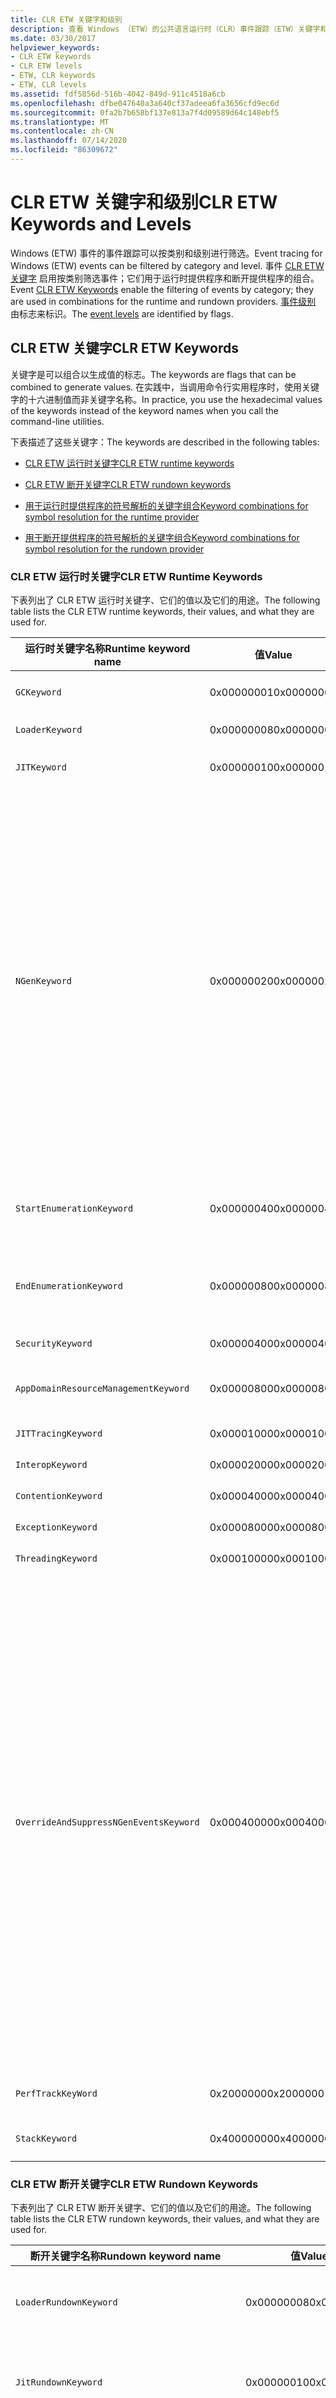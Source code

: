 ```yaml
---
title: CLR ETW 关键字和级别
description: 查看 Windows （ETW）的公共语言运行时（CLR）事件跟踪（ETW）关键字和级别。 事件 CLR ETW 关键字启用按类别筛选事件。
ms.date: 03/30/2017
helpviewer_keywords:
- CLR ETW keywords
- CLR ETW levels
- ETW, CLR keywords
- ETW, CLR levels
ms.assetid: fdf5856d-516b-4042-849d-911c4518a6cb
ms.openlocfilehash: dfbe047640a3a640cf37adeea6fa3656cfd9ec6d
ms.sourcegitcommit: 0fa2b7b658bf137e813a7f4d09589d64c148ebf5
ms.translationtype: MT
ms.contentlocale: zh-CN
ms.lasthandoff: 07/14/2020
ms.locfileid: "86309672"
---
```

# <a name="clr-etw-keywords-and-levels"></a><span data-ttu-id="915ba-104">CLR ETW 关键字和级别</span><span class="sxs-lookup"><span data-stu-id="915ba-104">CLR ETW Keywords and Levels</span></span>
<span data-ttu-id="915ba-105">Windows (ETW) 事件的事件跟踪可以按类别和级别进行筛选。</span><span class="sxs-lookup"><span data-stu-id="915ba-105">Event tracing for Windows (ETW) events can be filtered by category and level.</span></span> <span data-ttu-id="915ba-106">事件 [CLR ETW 关键字](#clr-etw-keywords) 启用按类别筛选事件；它们用于运行时提供程序和断开提供程序的组合。</span><span class="sxs-lookup"><span data-stu-id="915ba-106">Event [CLR ETW Keywords](#clr-etw-keywords) enable the filtering of events by category; they are used in combinations for the runtime and rundown providers.</span></span> <span data-ttu-id="915ba-107">[事件级别](#etw-event-levels) 由标志来标识。</span><span class="sxs-lookup"><span data-stu-id="915ba-107">The [event levels](#etw-event-levels) are identified by flags.</span></span>  
  
## <a name="clr-etw-keywords"></a><span data-ttu-id="915ba-108">CLR ETW 关键字</span><span class="sxs-lookup"><span data-stu-id="915ba-108">CLR ETW Keywords</span></span>  
 <span data-ttu-id="915ba-109">关键字是可以组合以生成值的标志。</span><span class="sxs-lookup"><span data-stu-id="915ba-109">The keywords are flags that can be combined to generate values.</span></span> <span data-ttu-id="915ba-110">在实践中，当调用命令行实用程序时，使用关键字的十六进制值而非关键字名称。</span><span class="sxs-lookup"><span data-stu-id="915ba-110">In practice, you use the hexadecimal values of the keywords instead of the keyword names when you call the command-line utilities.</span></span>  
  
 <span data-ttu-id="915ba-111">下表描述了这些关键字：</span><span class="sxs-lookup"><span data-stu-id="915ba-111">The keywords are described in the following tables:</span></span>  
  
- [<span data-ttu-id="915ba-112">CLR ETW 运行时关键字</span><span class="sxs-lookup"><span data-stu-id="915ba-112">CLR ETW runtime keywords</span></span>](#runtime)  
  
- [<span data-ttu-id="915ba-113">CLR ETW 断开关键字</span><span class="sxs-lookup"><span data-stu-id="915ba-113">CLR ETW rundown keywords</span></span>](#rundown)  
  
- [<span data-ttu-id="915ba-114">用于运行时提供程序的符号解析的关键字组合</span><span class="sxs-lookup"><span data-stu-id="915ba-114">Keyword combinations for symbol resolution for the runtime provider</span></span>](#runtime_combo)  
  
- [<span data-ttu-id="915ba-115">用于断开提供程序的符号解析的关键字组合</span><span class="sxs-lookup"><span data-stu-id="915ba-115">Keyword combinations for symbol resolution for the rundown provider</span></span>](#rundown_combo)  
  
<a name="runtime"></a>
### <a name="clr-etw-runtime-keywords"></a><span data-ttu-id="915ba-116">CLR ETW 运行时关键字</span><span class="sxs-lookup"><span data-stu-id="915ba-116">CLR ETW Runtime Keywords</span></span>  
 <span data-ttu-id="915ba-117">下表列出了 CLR ETW 运行时关键字、它们的值以及它们的用途。</span><span class="sxs-lookup"><span data-stu-id="915ba-117">The following table lists the CLR ETW runtime keywords, their values, and what they are used for.</span></span>  
  
|<span data-ttu-id="915ba-118">运行时关键字名称</span><span class="sxs-lookup"><span data-stu-id="915ba-118">Runtime keyword name</span></span>|<span data-ttu-id="915ba-119">值</span><span class="sxs-lookup"><span data-stu-id="915ba-119">Value</span></span>|<span data-ttu-id="915ba-120">目的</span><span class="sxs-lookup"><span data-stu-id="915ba-120">Purpose</span></span>|  
|--------------------------|-----------|-------------|  
|`GCKeyword`|<span data-ttu-id="915ba-121">0x00000001</span><span class="sxs-lookup"><span data-stu-id="915ba-121">0x00000001</span></span>|<span data-ttu-id="915ba-122">启用 [垃圾回收事件](garbage-collection-etw-events.md)的回收。</span><span class="sxs-lookup"><span data-stu-id="915ba-122">Enables the collection of [garbage collection events](garbage-collection-etw-events.md).</span></span>|  
|`LoaderKeyword`|<span data-ttu-id="915ba-123">0x00000008</span><span class="sxs-lookup"><span data-stu-id="915ba-123">0x00000008</span></span>|<span data-ttu-id="915ba-124">启用 [加载程序事件](loader-etw-events.md)的回收。</span><span class="sxs-lookup"><span data-stu-id="915ba-124">Enables the collection of [loader events](loader-etw-events.md).</span></span>|  
|`JITKeyword`|<span data-ttu-id="915ba-125">0x00000010</span><span class="sxs-lookup"><span data-stu-id="915ba-125">0x00000010</span></span>|<span data-ttu-id="915ba-126">启用 [实时 (JIT) 事件](jit-tracing-etw-events.md)的回收。</span><span class="sxs-lookup"><span data-stu-id="915ba-126">Enables the collection of [just-in-time (JIT) events](jit-tracing-etw-events.md).</span></span>|  
|`NGenKeyword`|<span data-ttu-id="915ba-127">0x00000020</span><span class="sxs-lookup"><span data-stu-id="915ba-127">0x00000020</span></span>|<span data-ttu-id="915ba-128">启用本机映像方法（由本机映像生成器 Ngen.exe 处理的方法）的事件的收集；与 `StartEnumerationKeyword` 和 `EndEnumerationKeyword`一起使用。</span><span class="sxs-lookup"><span data-stu-id="915ba-128">Enables the collection of events for native image methods (methods processed by the Native Image Generator, Ngen.exe); used with `StartEnumerationKeyword` and `EndEnumerationKeyword`.</span></span> <span data-ttu-id="915ba-129">此关键字具有高开销。</span><span class="sxs-lookup"><span data-stu-id="915ba-129">This keyword has high overhead.</span></span> <span data-ttu-id="915ba-130">它将在每个加载的 NGen 模块内生成每个方法的事件。</span><span class="sxs-lookup"><span data-stu-id="915ba-130">It generates events for every method inside every loaded NGen module.</span></span> <span data-ttu-id="915ba-131">只要有可能，我们建议使用由分析工具生成的程序数据库 (PDB) 从 NGen 模块检索有关方法的信息，而不是使用此关键字。</span><span class="sxs-lookup"><span data-stu-id="915ba-131">Whenever possible, instead of using this keyword, we recommend that you use the program databases (PDBs) generated by profiling tools to retrieve information about methods from NGen modules.</span></span> <span data-ttu-id="915ba-132">另请参阅此表后面的 `OverrideAndSuppressNGenEventsKeyword` 。</span><span class="sxs-lookup"><span data-stu-id="915ba-132">See also `OverrideAndSuppressNGenEventsKeyword` later in this table.</span></span>|  
|`StartEnumerationKeyword`|<span data-ttu-id="915ba-133">0x00000040</span><span class="sxs-lookup"><span data-stu-id="915ba-133">0x00000040</span></span>|<span data-ttu-id="915ba-134">启用运行时中所有方法的枚举；与 `NGenKeyword`配合使用。</span><span class="sxs-lookup"><span data-stu-id="915ba-134">Enables the enumeration of all the methods in the runtime; used in conjunction with `NGenKeyword`.</span></span>|  
|`EndEnumerationKeyword`|<span data-ttu-id="915ba-135">0x00000080</span><span class="sxs-lookup"><span data-stu-id="915ba-135">0x00000080</span></span>|<span data-ttu-id="915ba-136">启用运行时中销毁的所有方法的枚举；与 `JITKeyword` 和 `NGenKeyword`配合使用。</span><span class="sxs-lookup"><span data-stu-id="915ba-136">Enables the enumeration of all the methods destroyed in the runtime; used in conjunction with `JITKeyword` and `NGenKeyword`.</span></span>|  
|`SecurityKeyword`|<span data-ttu-id="915ba-137">0x00000400</span><span class="sxs-lookup"><span data-stu-id="915ba-137">0x00000400</span></span>|<span data-ttu-id="915ba-138">启用 [安全事件](security-etw-events.md)的回收。</span><span class="sxs-lookup"><span data-stu-id="915ba-138">Enables the collection of [security events](security-etw-events.md).</span></span>|  
|`AppDomainResourceManagementKeyword`|<span data-ttu-id="915ba-139">0x00000800</span><span class="sxs-lookup"><span data-stu-id="915ba-139">0x00000800</span></span>|<span data-ttu-id="915ba-140">启用应用程序域级别的资源监视事件的回收。</span><span class="sxs-lookup"><span data-stu-id="915ba-140">Enables the collection of resource monitoring events at an application domain level.</span></span>|  
|`JITTracingKeyword`|<span data-ttu-id="915ba-141">0x00001000</span><span class="sxs-lookup"><span data-stu-id="915ba-141">0x00001000</span></span>|<span data-ttu-id="915ba-142">启用 [JIT 跟踪事件](jit-tracing-etw-events.md)的回收。</span><span class="sxs-lookup"><span data-stu-id="915ba-142">Enables the collection of [JIT tracing events](jit-tracing-etw-events.md).</span></span>|  
|`InteropKeyword`|<span data-ttu-id="915ba-143">0x00002000</span><span class="sxs-lookup"><span data-stu-id="915ba-143">0x00002000</span></span>|<span data-ttu-id="915ba-144">启用 [互操作事件](interop-etw-events.md)的回收。</span><span class="sxs-lookup"><span data-stu-id="915ba-144">Enables the collection of [interop events](interop-etw-events.md).</span></span>|  
|`ContentionKeyword`|<span data-ttu-id="915ba-145">0x00004000</span><span class="sxs-lookup"><span data-stu-id="915ba-145">0x00004000</span></span>|<span data-ttu-id="915ba-146">启用 [争用事件](contention-etw-events.md)的回收。</span><span class="sxs-lookup"><span data-stu-id="915ba-146">Enables the collection of [contention events](contention-etw-events.md).</span></span>|  
|`ExceptionKeyword`|<span data-ttu-id="915ba-147">0x00008000</span><span class="sxs-lookup"><span data-stu-id="915ba-147">0x00008000</span></span>|<span data-ttu-id="915ba-148">启用 [异常事件](exception-thrown-v1-etw-event.md)的回收。</span><span class="sxs-lookup"><span data-stu-id="915ba-148">Enables the collection of [exception events](exception-thrown-v1-etw-event.md).</span></span>|  
|`ThreadingKeyword`|<span data-ttu-id="915ba-149">0x00010000</span><span class="sxs-lookup"><span data-stu-id="915ba-149">0x00010000</span></span>|<span data-ttu-id="915ba-150">启用 [线程池事件](thread-pool-etw-events.md)的回收。</span><span class="sxs-lookup"><span data-stu-id="915ba-150">Enables the collection of [thread pool events](thread-pool-etw-events.md).</span></span>|  
|`OverrideAndSuppressNGenEventsKeyword`|<span data-ttu-id="915ba-151">0x00040000</span><span class="sxs-lookup"><span data-stu-id="915ba-151">0x00040000</span></span>|<span data-ttu-id="915ba-152">（可在 .NET Framework 4.5 及更高版本中找到。）禁止高开销 `NGenKeyword` 关键字，并防止生成 NGen 模块内的方法的事件。</span><span class="sxs-lookup"><span data-stu-id="915ba-152">(Available in the  .NET Framework 4.5 and later.) Suppresses the high-overhead `NGenKeyword` keyword and prevents the generation of events for methods that are inside NGen modules.</span></span> <span data-ttu-id="915ba-153">从 .NET Framework 4.5 开始，分析工具应同时使用 `OverrideAndSuppressNGenEventsKeyword` 和 `NGenKeyword` 来禁止生成 NGen 模块中的方法的事件。</span><span class="sxs-lookup"><span data-stu-id="915ba-153">Starting with the .NET Framework 4.5, profiling tools should use `OverrideAndSuppressNGenEventsKeyword` and `NGenKeyword` together to suppress the generation of events for methods in NGen modules.</span></span> <span data-ttu-id="915ba-154">这使分析工具能够使用更高效的 NGen PDB 来获取 NGen 模块中方法的相关信息。</span><span class="sxs-lookup"><span data-stu-id="915ba-154">This enables the profiling tool to use the more efficient NGen PDBs to get information about methods in NGen modules.</span></span> <span data-ttu-id="915ba-155">.NET Framework 4 及更早版本中的 CLR 不支持 NGen PDB 的创建。</span><span class="sxs-lookup"><span data-stu-id="915ba-155">The CLR in the .NET Framework 4 and earlier versions does not support the creation of NGen PDBs.</span></span> <span data-ttu-id="915ba-156">在这些早期版本中，CLR 将不识别 `OverrideAndSuppressNGenEventsKeyword` 并将处理 `NGenKeyword` 以生成 NGen 模块内方法的事件。</span><span class="sxs-lookup"><span data-stu-id="915ba-156">In these earlier versions, the CLR will not recognize `OverrideAndSuppressNGenEventsKeyword` and will process `NGenKeyword` to generate events for methods in NGen modules.</span></span>|  
|`PerfTrackKeyWord`|<span data-ttu-id="915ba-157">0x2000000</span><span class="sxs-lookup"><span data-stu-id="915ba-157">0x2000000</span></span>|<span data-ttu-id="915ba-158">启用 `ModuleLoad` 和 `ModuleRange` 事件的回收。</span><span class="sxs-lookup"><span data-stu-id="915ba-158">Enables the collection of the `ModuleLoad` and `ModuleRange` events.</span></span>|  
|`StackKeyword`|<span data-ttu-id="915ba-159">0x40000000</span><span class="sxs-lookup"><span data-stu-id="915ba-159">0x40000000</span></span>|<span data-ttu-id="915ba-160">启用 CLR [堆栈跟踪事件](stack-etw-event.md)的回收。</span><span class="sxs-lookup"><span data-stu-id="915ba-160">Enables the collection of CLR [stack trace events](stack-etw-event.md).</span></span>|  
  
<a name="rundown"></a>
### <a name="clr-etw-rundown-keywords"></a><span data-ttu-id="915ba-161">CLR ETW 断开关键字</span><span class="sxs-lookup"><span data-stu-id="915ba-161">CLR ETW Rundown Keywords</span></span>  
 <span data-ttu-id="915ba-162">下表列出了 CLR ETW 断开关键字、它们的值以及它们的用途。</span><span class="sxs-lookup"><span data-stu-id="915ba-162">The following table lists the CLR ETW rundown keywords, their values, and what they are used for.</span></span>  
  
|<span data-ttu-id="915ba-163">断开关键字名称</span><span class="sxs-lookup"><span data-stu-id="915ba-163">Rundown keyword name</span></span>|<span data-ttu-id="915ba-164">值</span><span class="sxs-lookup"><span data-stu-id="915ba-164">Value</span></span>|<span data-ttu-id="915ba-165">目的</span><span class="sxs-lookup"><span data-stu-id="915ba-165">Purpose</span></span>|  
|--------------------------|-----------|-------------|  
|`LoaderRundownKeyword`|<span data-ttu-id="915ba-166">0x00000008</span><span class="sxs-lookup"><span data-stu-id="915ba-166">0x00000008</span></span>|<span data-ttu-id="915ba-167">当与 `StartRundownKeyword` 和 `EndRundownKeyword`一起使用时启用加载程序事件的回收。</span><span class="sxs-lookup"><span data-stu-id="915ba-167">Enables the collection of loader events when used with `StartRundownKeyword` and `EndRundownKeyword`.</span></span>|  
|`JitRundownKeyword`|<span data-ttu-id="915ba-168">0x00000010</span><span class="sxs-lookup"><span data-stu-id="915ba-168">0x00000010</span></span>|<span data-ttu-id="915ba-169">当与 `DCStart` 和 `DCEnd` 一起使用时启用 JIT 编译的方法的方法 `StartRundownKeyword` 和 `EndRundownKeyword`事件的回收。</span><span class="sxs-lookup"><span data-stu-id="915ba-169">Enables the collection of method `DCStart` and `DCEnd` events for JIT-compiled methods when used with `StartRundownKeyword` and `EndRundownKeyword`.</span></span>|  
|`NGenRundownKeyword`|<span data-ttu-id="915ba-170">0x00000020</span><span class="sxs-lookup"><span data-stu-id="915ba-170">0x00000020</span></span>|<span data-ttu-id="915ba-171">当与 `DCStart` 和 `DCEnd` 一起使用时启用 NGen 本机映像方法的方法 `StartRundownKeyword` 和 `EndRundownKeyword`事件的回收。</span><span class="sxs-lookup"><span data-stu-id="915ba-171">Enables the collection of method `DCStart` and `DCEnd` events for NGen native image methods when used with `StartRundownKeyword` and `EndRundownKeyword`.</span></span> <span data-ttu-id="915ba-172">此关键字具有高开销。</span><span class="sxs-lookup"><span data-stu-id="915ba-172">This keyword has high overhead.</span></span> <span data-ttu-id="915ba-173">它将在每个加载的 NGen 模块内生成每个方法的事件。</span><span class="sxs-lookup"><span data-stu-id="915ba-173">It generates events for every method inside every loaded NGen module.</span></span> <span data-ttu-id="915ba-174">只要有可能，我们建议使用由分析工具生成的程序数据库 (PDB) 从 NGen 模块检索有关方法的信息，而不是使用此关键字。</span><span class="sxs-lookup"><span data-stu-id="915ba-174">Whenever possible, instead of using this keyword, we recommend that you use the program databases (PDBs) generated by profiling tools to retrieve information about methods from NGen modules.</span></span> <span data-ttu-id="915ba-175">另请参阅此表后面的 `OverrideAndSuppressNGenEventsRundownKeyword` 。</span><span class="sxs-lookup"><span data-stu-id="915ba-175">See also `OverrideAndSuppressNGenEventsRundownKeyword` later in this table.</span></span>|  
|`StartRundownKeyword`|<span data-ttu-id="915ba-176">0x00000040</span><span class="sxs-lookup"><span data-stu-id="915ba-176">0x00000040</span></span>|<span data-ttu-id="915ba-177">在开始断开期间启用系统状态的枚举。</span><span class="sxs-lookup"><span data-stu-id="915ba-177">Enables the enumeration of system state during a start rundown.</span></span>|  
|`EndRundownKeyword`|<span data-ttu-id="915ba-178">0x00000100</span><span class="sxs-lookup"><span data-stu-id="915ba-178">0x00000100</span></span>|<span data-ttu-id="915ba-179">在结束断开期间启用系统状态的枚举。</span><span class="sxs-lookup"><span data-stu-id="915ba-179">Enables the enumeration of system state during an end rundown.</span></span>|  
|`AppDomainResourceManagementRundownKeyword`|<span data-ttu-id="915ba-180">0x00000800</span><span class="sxs-lookup"><span data-stu-id="915ba-180">0x00000800</span></span>|<span data-ttu-id="915ba-181">当与 <xref:System.AppDomain> 或 `StartRundownKeyword` 一起使用时启用 `EndRundownKeyword`级别的资源监视的事件的回收。</span><span class="sxs-lookup"><span data-stu-id="915ba-181">Enables the collection of events for resource monitoring at an <xref:System.AppDomain> level when used with `StartRundownKeyword` or `EndRundownKeyword`.</span></span>|  
|`ThreadingKeyword`|<span data-ttu-id="915ba-182">0x00010000</span><span class="sxs-lookup"><span data-stu-id="915ba-182">0x00010000</span></span>|<span data-ttu-id="915ba-183">启用线程池事件的回收。</span><span class="sxs-lookup"><span data-stu-id="915ba-183">Enables the collection of thread pool events.</span></span>|  
|`OverrideAndSuppressNGenEventsRundownKeyword`|<span data-ttu-id="915ba-184">0x00040000</span><span class="sxs-lookup"><span data-stu-id="915ba-184">0x00040000</span></span>|<span data-ttu-id="915ba-185">（可在 .NET Framework 4.5 及更高版本中找到。）禁止高开销 `NGenRundownKeyword` 关键字，并防止生成 NGen 模块内的方法的事件。</span><span class="sxs-lookup"><span data-stu-id="915ba-185">(Available in the .NET Framework 4.5 and later.) Suppresses the high-overhead `NGenRundownKeyword` keyword and prevents the generation of events for methods that are inside NGen modules.</span></span> <span data-ttu-id="915ba-186">从 .NET Framework 4.5 开始，分析工具应同时使用 `OverrideAndSuppressNGenEventsRundownKeyword` 和 `NGenRundownKeyword` 来禁止生成 NGen 模块中的方法的事件。</span><span class="sxs-lookup"><span data-stu-id="915ba-186">Starting with the .NET Framework 4.5, profiling tools should use `OverrideAndSuppressNGenEventsRundownKeyword` and `NGenRundownKeyword` together to suppress the generation of events for methods in NGen modules.</span></span> <span data-ttu-id="915ba-187">这使分析工具能够使用更高效的 NGen PDB 来获取 NGen 模块中方法的相关信息。</span><span class="sxs-lookup"><span data-stu-id="915ba-187">This enables the profiling tool to use the more efficient NGen PDBs to get information about methods in NGen modules.</span></span> <span data-ttu-id="915ba-188">.NET Framework 4 及更早版本中的 CLR 不支持 NGen PDB 的创建。</span><span class="sxs-lookup"><span data-stu-id="915ba-188">The CLR in the .NET Framework 4 and earlier versions does not support the creation of NGen PDBs.</span></span> <span data-ttu-id="915ba-189">在这些早期版本中，CLR 将不识别 `OverrideAndSuppressNGenEventsRundownKeyword` 并将处理 `NGenRundownKeyword` 以生成 NGen 模块内方法的事件。</span><span class="sxs-lookup"><span data-stu-id="915ba-189">In these earlier versions, the CLR will not recognize `OverrideAndSuppressNGenEventsRundownKeyword` and will process `NGenRundownKeyword` to generate events for methods in NGen modules.</span></span>|  
|`PerfTrackKeyWord`|<span data-ttu-id="915ba-190">0x2000000</span><span class="sxs-lookup"><span data-stu-id="915ba-190">0x2000000</span></span>|<span data-ttu-id="915ba-191">启用 `ModuleDCStart`、 `ModuleDCEnd`、 `ModuleRangeDCStart`和 `ModuleRangeDCEnd` 事件的回收。</span><span class="sxs-lookup"><span data-stu-id="915ba-191">Enables the collection of the `ModuleDCStart`, `ModuleDCEnd`, `ModuleRangeDCStart`, and `ModuleRangeDCEnd` events.</span></span>|
  
<a name="runtime_combo"></a>
### <a name="keyword-combinations-for-symbol-resolution-for-the-runtime-provider"></a><span data-ttu-id="915ba-192">用于运行时提供程序的符号解析的关键字组合</span><span class="sxs-lookup"><span data-stu-id="915ba-192">Keyword Combinations for Symbol Resolution for the Runtime Provider</span></span>  
  
|<span data-ttu-id="915ba-193">关键字和标志</span><span class="sxs-lookup"><span data-stu-id="915ba-193">Keywords and flags</span></span>|<span data-ttu-id="915ba-194">应用程序域、程序集、模块加载/卸载事件</span><span class="sxs-lookup"><span data-stu-id="915ba-194">Application domain, assembly, module load/unload events</span></span>|<span data-ttu-id="915ba-195">方法加载/卸载事件（动态事件除外）</span><span class="sxs-lookup"><span data-stu-id="915ba-195">Method load/unload events (except dynamic events)</span></span>|<span data-ttu-id="915ba-196">动态方法加载/销毁事件</span><span class="sxs-lookup"><span data-stu-id="915ba-196">Dynamic method load/destroy events</span></span>|  
|------------------------|--------------------------------------------------------------|----------------------------------------------------------|-----------------------------------------|  
|`LoaderKeyword`|<span data-ttu-id="915ba-197">加载和卸载事件。</span><span class="sxs-lookup"><span data-stu-id="915ba-197">Load and unload events.</span></span>|<span data-ttu-id="915ba-198">无。</span><span class="sxs-lookup"><span data-stu-id="915ba-198">None.</span></span>|<span data-ttu-id="915ba-199">无。</span><span class="sxs-lookup"><span data-stu-id="915ba-199">None.</span></span>|  
|`JITKeyword`<br /><br /> <span data-ttu-id="915ba-200">（+ `StartEnumerationKeyword` 不添加任何内容）</span><span class="sxs-lookup"><span data-stu-id="915ba-200">(+ `StartEnumerationKeyword` does not add anything)</span></span>|<span data-ttu-id="915ba-201">无。</span><span class="sxs-lookup"><span data-stu-id="915ba-201">None.</span></span>|<span data-ttu-id="915ba-202">加载事件。</span><span class="sxs-lookup"><span data-stu-id="915ba-202">Load events.</span></span>|<span data-ttu-id="915ba-203">加载和卸载事件。</span><span class="sxs-lookup"><span data-stu-id="915ba-203">Load and unload events.</span></span>|  
|`JITKeyword` +<br /><br /> `EndEnumerationKeyword`|<span data-ttu-id="915ba-204">无。</span><span class="sxs-lookup"><span data-stu-id="915ba-204">None.</span></span>|<span data-ttu-id="915ba-205">加载和卸载事件。</span><span class="sxs-lookup"><span data-stu-id="915ba-205">Load and unload events.</span></span>|<span data-ttu-id="915ba-206">加载和卸载事件。</span><span class="sxs-lookup"><span data-stu-id="915ba-206">Load and unload events.</span></span>|  
|`NGenKeyword`|<span data-ttu-id="915ba-207">无。</span><span class="sxs-lookup"><span data-stu-id="915ba-207">None.</span></span>|<span data-ttu-id="915ba-208">无。</span><span class="sxs-lookup"><span data-stu-id="915ba-208">None.</span></span>|<span data-ttu-id="915ba-209">不适用。</span><span class="sxs-lookup"><span data-stu-id="915ba-209">Not applicable.</span></span>|  
|`NGenKeyword` +<br /><br /> `StartEnumerationKeyword`|<span data-ttu-id="915ba-210">无。</span><span class="sxs-lookup"><span data-stu-id="915ba-210">None.</span></span>|<span data-ttu-id="915ba-211">加载事件。</span><span class="sxs-lookup"><span data-stu-id="915ba-211">Load events.</span></span>|<span data-ttu-id="915ba-212">不适用。</span><span class="sxs-lookup"><span data-stu-id="915ba-212">Not applicable.</span></span>|  
|`NGenKeyword` +<br /><br /> `EndEnumerationKeyword`|<span data-ttu-id="915ba-213">无。</span><span class="sxs-lookup"><span data-stu-id="915ba-213">None.</span></span>|<span data-ttu-id="915ba-214">卸载事件。</span><span class="sxs-lookup"><span data-stu-id="915ba-214">Unload events.</span></span>|<span data-ttu-id="915ba-215">不适用。</span><span class="sxs-lookup"><span data-stu-id="915ba-215">Not applicable.</span></span>|  
  
<a name="rundown_combo"></a>
### <a name="keyword-combinations-for-symbol-resolution-for-the-rundown-provider"></a><span data-ttu-id="915ba-216">用于断开提供程序的符号解析的关键字组合</span><span class="sxs-lookup"><span data-stu-id="915ba-216">Keyword Combinations for Symbol Resolution for the Rundown Provider</span></span>  
  
|<span data-ttu-id="915ba-217">关键字和标志</span><span class="sxs-lookup"><span data-stu-id="915ba-217">Keywords and flags</span></span>|<span data-ttu-id="915ba-218">应用程序域、程序集、模块 DCStart/DCEnd 事件</span><span class="sxs-lookup"><span data-stu-id="915ba-218">Application domain, assembly, module DCStart/DCEnd events</span></span>|<span data-ttu-id="915ba-219">方法 DCStart/DCEnd 事件（包括动态方法事件）</span><span class="sxs-lookup"><span data-stu-id="915ba-219">Method DCStart/DCEnd events (including dynamic method events)</span></span>|  
|------------------------|----------------------------------------------------------------|----------------------------------------------------------------------|  
|`LoaderRundownKeyword` +<br /><br /> `StartRundownKeyword`|<span data-ttu-id="915ba-220">`DCStart` 事件。</span><span class="sxs-lookup"><span data-stu-id="915ba-220">`DCStart` events.</span></span>|<span data-ttu-id="915ba-221">无。</span><span class="sxs-lookup"><span data-stu-id="915ba-221">None.</span></span>|  
|`LoaderRundownKeyword` +<br /><br /> `EndRundownKeyword`|<span data-ttu-id="915ba-222">`DCEnd` 事件。</span><span class="sxs-lookup"><span data-stu-id="915ba-222">`DCEnd` events.</span></span>|<span data-ttu-id="915ba-223">无。</span><span class="sxs-lookup"><span data-stu-id="915ba-223">None.</span></span>|  
|`JITKeyword` +<br /><br /> `StartRundownKeyword`|<span data-ttu-id="915ba-224">无。</span><span class="sxs-lookup"><span data-stu-id="915ba-224">None.</span></span>|<span data-ttu-id="915ba-225">`DCStart` 事件。</span><span class="sxs-lookup"><span data-stu-id="915ba-225">`DCStart` events.</span></span>|  
|`JITKeyword` +<br /><br /> `EndRundownKeyword`|<span data-ttu-id="915ba-226">无。</span><span class="sxs-lookup"><span data-stu-id="915ba-226">None.</span></span>|<span data-ttu-id="915ba-227">`DCEnd` 事件。</span><span class="sxs-lookup"><span data-stu-id="915ba-227">`DCEnd` events.</span></span>|  
|`NGenKeyword` +<br /><br /> `StartRundownKeyword`|<span data-ttu-id="915ba-228">无。</span><span class="sxs-lookup"><span data-stu-id="915ba-228">None.</span></span>|<span data-ttu-id="915ba-229">`DCStart` 事件。</span><span class="sxs-lookup"><span data-stu-id="915ba-229">`DCStart` events.</span></span>|  
|`NGenKeyword` +<br /><br /> `EndRundownKeyword`|<span data-ttu-id="915ba-230">无。</span><span class="sxs-lookup"><span data-stu-id="915ba-230">None.</span></span>|<span data-ttu-id="915ba-231">`DCEnd` 事件。</span><span class="sxs-lookup"><span data-stu-id="915ba-231">`DCEnd` events.</span></span>|  

## <a name="etw-event-levels"></a><span data-ttu-id="915ba-232">ETW 事件级别</span><span class="sxs-lookup"><span data-stu-id="915ba-232">ETW Event Levels</span></span>  
 <span data-ttu-id="915ba-233">ETW 事件还可按级别进行筛选。</span><span class="sxs-lookup"><span data-stu-id="915ba-233">ETW events can also be filtered by level.</span></span> <span data-ttu-id="915ba-234">如果级别设置为 0x5，则会引发包括 0x5 及以下级别的事件（这些事件属于通过关键字启用的类别）。</span><span class="sxs-lookup"><span data-stu-id="915ba-234">If the level is set at 0x5, events of all levels, including 0x5 and below (which are events that belong to categories enabled through keywords) are raised.</span></span> <span data-ttu-id="915ba-235">如果级别设置为 0x2，则只会引发 0x2 及以下级别的事件。</span><span class="sxs-lookup"><span data-stu-id="915ba-235">If the level is set at 0x2, only events that belong to level 0x2 and below are raised.</span></span>  
  
 <span data-ttu-id="915ba-236">级别具有以下含义：</span><span class="sxs-lookup"><span data-stu-id="915ba-236">The levels have the following meanings:</span></span>  
  
 <span data-ttu-id="915ba-237">0x5 - 详细</span><span class="sxs-lookup"><span data-stu-id="915ba-237">0x5 - Verbose</span></span>  
  
 <span data-ttu-id="915ba-238">0x4 - 信息性</span><span class="sxs-lookup"><span data-stu-id="915ba-238">0x4 - Informational</span></span>  
  
 <span data-ttu-id="915ba-239">0x3 - 警告</span><span class="sxs-lookup"><span data-stu-id="915ba-239">0x3 - Warning</span></span>  
  
 <span data-ttu-id="915ba-240">0x2 - 错误</span><span class="sxs-lookup"><span data-stu-id="915ba-240">0x2 - Error</span></span>  
  
 <span data-ttu-id="915ba-241">0x1 - 严重</span><span class="sxs-lookup"><span data-stu-id="915ba-241">0x1 - Critical</span></span>  
  
 <span data-ttu-id="915ba-242">0x0 - LogAlways</span><span class="sxs-lookup"><span data-stu-id="915ba-242">0x0 - LogAlways</span></span>  
  
## <a name="see-also"></a><span data-ttu-id="915ba-243">另请参阅</span><span class="sxs-lookup"><span data-stu-id="915ba-243">See also</span></span>

- [<span data-ttu-id="915ba-244">CLR ETW 提供程序</span><span class="sxs-lookup"><span data-stu-id="915ba-244">CLR ETW Providers</span></span>](clr-etw-providers.md)
- [<span data-ttu-id="915ba-245">CLR ETW 事件</span><span class="sxs-lookup"><span data-stu-id="915ba-245">CLR ETW Events</span></span>](clr-etw-events.md)
- [<span data-ttu-id="915ba-246">公共语言运行时中的 ETW 事件</span><span class="sxs-lookup"><span data-stu-id="915ba-246">ETW Events in the Common Language Runtime</span></span>](etw-events-in-the-common-language-runtime.md)

